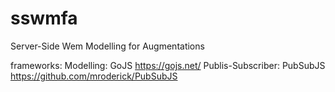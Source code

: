 # sswmfa
Server-Side Wem Modelling for Augmentations

frameworks:
    Modelling: GoJS https://gojs.net/
    Publis-Subscriber: PubSubJS https://github.com/mroderick/PubSubJS